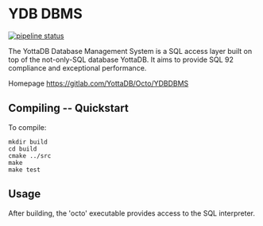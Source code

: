 # YDB DBMS

[![pipeline status](https://gitlab.com/YottaDB/Octo/YDBDBMS/badges/master/pipeline.svg)](https://gitlab.com/YottaDB/Octo/YDBDBMS/commits/master)


The YottaDB Database Management System is a SQL access layer built on top of the not-only-SQL database YottaDB.
It aims to provide SQL 92 compliance and exceptional performance.

Homepage https://gitlab.com/YottaDB/Octo/YDBDBMS

## Compiling -- Quickstart

To compile:

```
mkdir build
cd build
cmake ../src
make
make test
```

## Usage

After building, the 'octo' executable provides access to the SQL interpreter.
